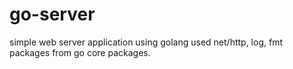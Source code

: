 # go-server
simple web server application using golang
used net/http, log, fmt packages from go core packages.
